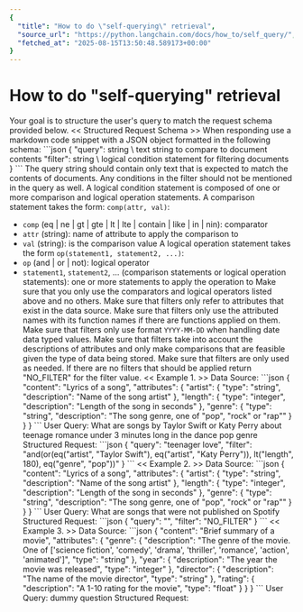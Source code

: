 ```yaml
---
{
  "title": "How to do \"self-querying\" retrieval",
  "source_url": "https://python.langchain.com/docs/how_to/self_query/",
  "fetched_at": "2025-08-15T13:50:48.589173+00:00"
}
---
```


# How to do "self-querying" retrieval

Your goal is to structure the user's query to match the request schema provided below.
<< Structured Request Schema >>
When responding use a markdown code snippet with a JSON object formatted in the following schema:
\`\`\`json
{
"query": string \ text string to compare to document contents
"filter": string \ logical condition statement for filtering documents
}
\`\`\`
The query string should contain only text that is expected to match the contents of documents. Any conditions in the filter should not be mentioned in the query as well.
A logical condition statement is composed of one or more comparison and logical operation statements.
A comparison statement takes the form: `comp(attr, val)`:
- `comp` (eq | ne | gt | gte | lt | lte | contain | like | in | nin): comparator
- `attr` (string):  name of attribute to apply the comparison to
- `val` (string): is the comparison value
A logical operation statement takes the form `op(statement1, statement2, ...)`:
- `op` (and | or | not): logical operator
- `statement1`, `statement2`, ... (comparison statements or logical operation statements): one or more statements to apply the operation to
Make sure that you only use the comparators and logical operators listed above and no others.
Make sure that filters only refer to attributes that exist in the data source.
Make sure that filters only use the attributed names with its function names if there are functions applied on them.
Make sure that filters only use format `YYYY-MM-DD` when handling date data typed values.
Make sure that filters take into account the descriptions of attributes and only make comparisons that are feasible given the type of data being stored.
Make sure that filters are only used as needed. If there are no filters that should be applied return "NO_FILTER" for the filter value.
<< Example 1. >>
Data Source:
\`\`\`json
{
"content": "Lyrics of a song",
"attributes": {
"artist": {
"type": "string",
"description": "Name of the song artist"
},
"length": {
"type": "integer",
"description": "Length of the song in seconds"
},
"genre": {
"type": "string",
"description": "The song genre, one of "pop", "rock" or "rap""
}
}
}
\`\`\`
User Query:
What are songs by Taylor Swift or Katy Perry about teenage romance under 3 minutes long in the dance pop genre
Structured Request:
\`\`\`json
{
"query": "teenager love",
"filter": "and(or(eq(\"artist\", \"Taylor Swift\"), eq(\"artist\", \"Katy Perry\")), lt(\"length\", 180), eq(\"genre\", \"pop\"))"
}
\`\`\`
<< Example 2. >>
Data Source:
\`\`\`json
{
"content": "Lyrics of a song",
"attributes": {
"artist": {
"type": "string",
"description": "Name of the song artist"
},
"length": {
"type": "integer",
"description": "Length of the song in seconds"
},
"genre": {
"type": "string",
"description": "The song genre, one of "pop", "rock" or "rap""
}
}
}
\`\`\`
User Query:
What are songs that were not published on Spotify
Structured Request:
\`\`\`json
{
"query": "",
"filter": "NO_FILTER"
}
\`\`\`
<< Example 3. >>
Data Source:
\`\`\`json
{
"content": "Brief summary of a movie",
"attributes": {
"genre": {
"description": "The genre of the movie. One of ['science fiction', 'comedy', 'drama', 'thriller', 'romance', 'action', 'animated']",
"type": "string"
},
"year": {
"description": "The year the movie was released",
"type": "integer"
},
"director": {
"description": "The name of the movie director",
"type": "string"
},
"rating": {
"description": "A 1-10 rating for the movie",
"type": "float"
}
}
}
\`\`\`
User Query:
dummy question
Structured Request:
